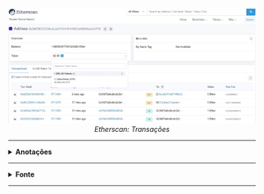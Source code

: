 <p align="center">
  <a href="#">
    <img 
         src="https://github.com/lucasrmagalhaes/tokenERC20-ethereum/blob/main/ERC-20/transacoes.jpg" 
         alt="Etherscan: Transações" 
    />
  </a>
  <br />
  <i>Etherscan: Transações</i>
</p>

<hr />

<details>
    <summary><strong>Anotações</strong></summary>
        <a href="https://chrome.google.com/webstore/detail/metamask/nkbihfbeogaeaoehlefnkodbefgpgknn">MetaMask</a>
        <a href="https://faucet.metamask.io/">MetaMask Ether Faucet</a>
</details>

<hr />

<details>
  <summary><strong>Fonte</strong></summary>
    <br />
    <p align="left">
      <strong>Plataforma:</strong> 
      <a 
        href="https://web.digitalinnovation.one/home">
        Digital Innovation One.
      </a> 
      <br /> 
      <strong>Desafio:</strong> 
      <a 
        href="https://web.digitalinnovation.one/lab/desenvolva-um-token-no-padrao-erc-20-com-ethereum/learning/da2c7d17-14da-4482-9b4d-da3b509af0d7">
        Desenvolva um token no padrão ERC-20 com Ethereum.
      </a>
</details>

<hr />
